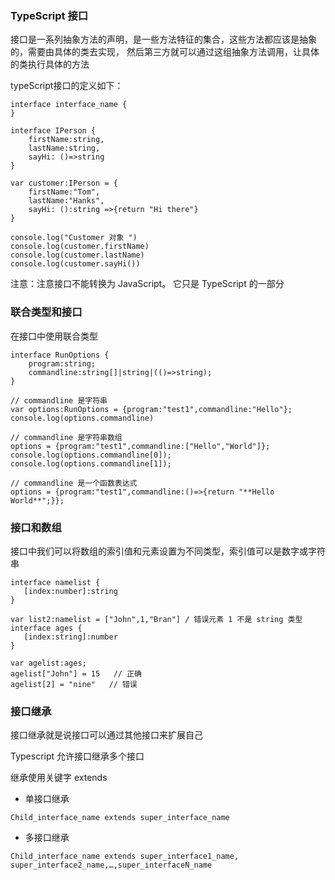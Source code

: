 ### TypeScript 接口

接口是一系列抽象方法的声明，是一些方法特征的集合，这些方法都应该是抽象的，需要由具体的类去实现，
然后第三方就可以通过这组抽象方法调用，让具体的类执行具体的方法

typeScript接口的定义如下：
````
interface interface_name { 
}
````

````
interface IPerson { 
    firstName:string, 
    lastName:string, 
    sayHi: ()=>string 
} 
 
var customer:IPerson = { 
    firstName:"Tom",
    lastName:"Hanks", 
    sayHi: ():string =>{return "Hi there"} 
} 
 
console.log("Customer 对象 ") 
console.log(customer.firstName) 
console.log(customer.lastName) 
console.log(customer.sayHi())  
````
注意：注意接口不能转换为 JavaScript。 它只是 TypeScript 的一部分

### 联合类型和接口

在接口中使用联合类型

````
interface RunOptions { 
    program:string; 
    commandline:string[]|string|(()=>string); 
} 
 
// commandline 是字符串
var options:RunOptions = {program:"test1",commandline:"Hello"}; 
console.log(options.commandline)  
 
// commandline 是字符串数组
options = {program:"test1",commandline:["Hello","World"]}; 
console.log(options.commandline[0]); 
console.log(options.commandline[1]);  
 
// commandline 是一个函数表达式
options = {program:"test1",commandline:()=>{return "**Hello World**";}}; 
````

### 接口和数组
接口中我们可以将数组的索引值和元素设置为不同类型，索引值可以是数字或字符串

````
interface namelist { 
   [index:number]:string 
} 
 
var list2:namelist = ["John",1,"Bran"] / 错误元素 1 不是 string 类型
interface ages { 
   [index:string]:number 
} 
 
var agelist:ages; 
agelist["John"] = 15   // 正确 
agelist[2] = "nine"   // 错误
````

### 接口继承

接口继承就是说接口可以通过其他接口来扩展自己

Typescript 允许接口继承多个接口

继承使用关键字 extends

- 单接口继承
````
Child_interface_name extends super_interface_name
````
- 多接口继承
````
Child_interface_name extends super_interface1_name, super_interface2_name,…,super_interfaceN_name
````






















